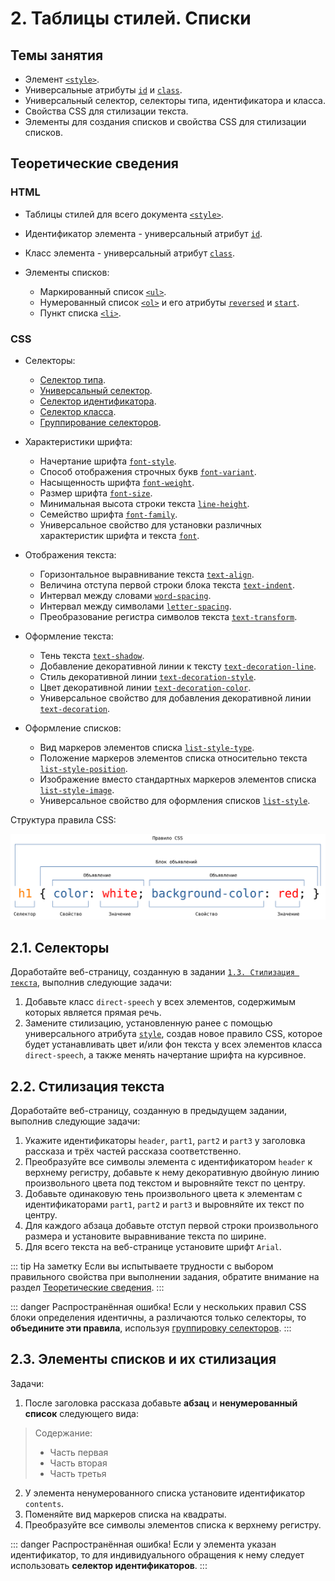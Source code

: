 # 2. Таблицы стилей. Списки

## Темы занятия

- Элемент [`<style>`](https://webref.ru/html/style).
- Универсальные атрибуты [`id`](https://webref.ru/html/attr/id) и
[`class`](https://webref.ru/html/attr/class).
- Универсальный селектор, cелекторы типа, идентификатора и класса.
- Свойства CSS для стилизации текста.
- Элементы для создания списков и свойства CSS для стилизации списков.

## Теоретические сведения

### HTML

- Таблицы стилей для всего документа [`<style>`](https://webref.ru/html/style).
- Идентификатор элемента - универсальный атрибут
[`id`](https://webref.ru/html/attr/id).
- Класс элемента - универсальный атрибут
[`class`](https://webref.ru/html/attr/class).

- Элементы списков:

  - Маркированный список [`<ul>`](https://webref.ru/html/ul).
  - Нумерованный список [`<ol>`](https://webref.ru/html/ol) и его атрибуты 
  [`reversed`](https://webref.ru/html/ol/reversed) и
  [`start`](https://webref.ru/html/ol/start).
  - Пункт списка [`<li>`](https://webref.ru/html/li).

### CSS

- Селекторы:

  - [Селектор типа](https://webref.ru/css/selector/tag).
  - [Универсальный селектор](https://webref.ru/css/selector/universal).
  - [Селектор идентификатора](https://webref.ru/css/selector/id).
  - [Селектор класса](https://webref.ru/css/selector/class).
  - [Группирование селекторов](http://htmlbook.ru/samcss/gruppirovanie). 

- Характеристики шрифта:

  - Начертание шрифта [`font-style`](https://webref.ru/css/font-style).
  - Способ отображения строчных букв
  [`font-variant`](https://webref.ru/css/font-variant).
  - Насыщенность шрифта [`font-weight`](https://webref.ru/css/font-weight).
  - Размер шрифта [`font-size`](https://webref.ru/css/font-size).
  - Минимальная высота строки текста
  [`line-height`](https://webref.ru/css/line-height).
  - Семейство шрифта [`font-family`](https://webref.ru/css/font-family).
  - Универсальное свойство для установки различных характеристик шрифта и 
  текста [`font`](https://webref.ru/css/font).

- Отображения текста:

  - Горизонтальное выравнивание текста
  [`text-align`](https://webref.ru/css/text-align).
  - Величина отступа первой строки блока текста
  [`text-indent`](https://webref.ru/css/text-indent).
  - Интервал между словами
  [`word-spacing`](https://webref.ru/css/word-spacing).
  - Интервал между символами
  [`letter-spacing`](https://webref.ru/css/letter-spacing).
  - Преобразование регистра символов текста
  [`text-transform`](https://webref.ru/css/text-transform).

- Оформление текста:

  - Тень текста [`text-shadow`](https://webref.ru/css/text-shadow).
  - Добавление декоративной линии к тексту
  [`text-decoration-line`](https://webref.ru/css/text-decoration-line).
  - Стиль декоративной линии 
  [`text-decoration-style`](https://webref.ru/css/text-decoration-style).
  - Цвет декоративной линии
  [`text-decoration-color`](https://webref.ru/css/text-decoration-color).
  - Универсальное свойство для добавления декоративной линии
  [`text-decoration`](https://webref.ru/css/text-decoration).

- Оформление списков:

  - Вид маркеров элементов списка
  [`list-style-type`](https://webref.ru/css/list-style-type).
  - Положение маркеров элементов списка относительно текста
  [`list-style-position`](https://webref.ru/css/list-style-position).
  - Изображение вместо стандартных маркеров элементов списка
  [`list-style-image`](https://webref.ru/css/list-style-image).
  - Универсальное свойство для оформления списков
  [`list-style`](https://webref.ru/css/list-style).

Cтруктура правила CSS:

![Cтруктура правила CSS](./assets/css_ruleset.svg)

## 2.1. Селекторы

Доработайте веб-страницу, созданную в задании
[`1.3. Стилизация текста`](/practice/01/#_1-3-стиnизация-текста), выполнив 
 следующие задачи:

1. Добавьте класс `direct-speech` у всех элементов, содержимым которых 
является прямая речь.
2. Замените стилизацию, установленную ранее с помощью универсального 
атрибута [`style`](https://webref.ru/html/attr/style), создав новое правило 
CSS, которое будет устанавливать цвет и/или фон текста у всех элементов 
класса `direct-speech`, а также менять начертание шрифта на курсивное.

## 2.2. Стилизация текста

Доработайте веб-страницу, созданную в предыдущем задании, выполнив следующие
задачи:

1. Укажите идентификаторы `header`, `part1`, `part2` и `part3` у заголовка 
рассказа и трёх частей рассказа соответственно.
2. Преобразуйте все символы элемента с идентификатором `header` к верхнему 
регистру, добавьте к нему декоративную двойную линию произвольного цвета под
текстом и выровняйте текст по центру.
3. Добавьте одинаковую тень произвольного цвета к элементам с 
идентификаторами `part1`, `part2` и `part3` и выровняйте их текст по центру.
4. Для каждого абзаца добавьте отступ первой строки произвольного размера и 
установите выравнивание текста по ширине.
5. Для всего текста на веб-странице установите шрифт `Arial`.

::: tip На заметку
Если вы испытываете трудности с выбором правильного свойства при выполнении 
задания, обратите внимание на раздел
[Теоретические сведения](#теоретические-сведения).
:::

::: danger Распространённая ошибка!
Если у нескольких правил CSS блоки определения идентичны, а различаются 
только селекторы, то **объедините эти правила**, используя [группировку 
селекторов](http://htmlbook.ru/samcss/gruppirovanie).
:::

## 2.3. Элементы списков и их стилизация

Задачи:

1. После заголовка рассказа добавьте **абзац** и **ненумерованный список** 
следующего вида:

> Содержание:
>
> - Часть первая
> - Часть вторая
> - Часть третья

2. У элемента ненумерованного списка установите идентификатор `contents`.
3. Поменяйте вид маркеров списка на квадраты.
4. Преобразуйте все символы элементов списка к верхнему регистру.

::: danger Распространённая ошибка!
Если у элемента указан идентификатор, то для индивидуального обращения к 
нему следует использовать **селектор идентификаторов**.
:::
  
<script-button/>

<disqus-comments
  page-uuid="cf29a6d2-adbf-4612-a5f4-646a9fc03944"
  page-title="2. Таблицы стилей. Списки | Практические занятия"/>